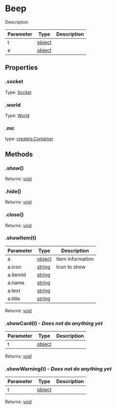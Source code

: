 <h1>Beep</h1>
Description

Parameter|Type|Description
---|---|---
t|[object](https://developer.mozilla.org/en-US/docs/Web/JavaScript/Reference/Global_Objects/Object)
e|[object](https://developer.mozilla.org/en-US/docs/Web/JavaScript/Reference/Global_Objects/Object)

## Properties
### .socket
Type: [Socket](https://socket.io/docs/client-api/#Socket)
### .world
Type: [World](../World)
### .mc
type: [createjs.Container](https://www.createjs.com/docs/easeljs/classes/Container.html)

## Methods
### .show()

Returns: [void](https://developer.mozilla.org/en-US/docs/Web/JavaScript/Reference/Global_Objects/undefined)
### .hide()

Returns: [void](https://developer.mozilla.org/en-US/docs/Web/JavaScript/Reference/Global_Objects/undefined)
### .close()

Returns: [void](https://developer.mozilla.org/en-US/docs/Web/JavaScript/Reference/Global_Objects/undefined)
### .showItem(t)
Parameter|Type|Description
---|---|---
a|[object](https://developer.mozilla.org/en-US/docs/Web/JavaScript/Reference/Global_Objects/Object)| Item information
a.icon|[string](https://developer.mozilla.org/en-US/docs/Web/JavaScript/Reference/Global_Objects/String)|Icon to show
a.itemId|[string](https://developer.mozilla.org/en-US/docs/Web/JavaScript/Reference/Global_Objects/String)|
a.name|[string](https://developer.mozilla.org/en-US/docs/Web/JavaScript/Reference/Global_Objects/String)
a.text|[string](https://developer.mozilla.org/en-US/docs/Web/JavaScript/Reference/Global_Objects/String)
a.title|[string](https://developer.mozilla.org/en-US/docs/Web/JavaScript/Reference/Global_Objects/String)


Returns: [void](https://developer.mozilla.org/en-US/docs/Web/JavaScript/Reference/Global_Objects/undefined)
### .showCard(t) - *Does not do anything yet*
Parameter|Type|Description
---|---|---
t|[object](https://developer.mozilla.org/en-US/docs/Web/JavaScript/Reference/Global_Objects/Object)

Returns: [void](https://developer.mozilla.org/en-US/docs/Web/JavaScript/Reference/Global_Objects/undefined)
### .showWarning(t) - *Does not do anything yet*
Parameter|Type|Description
---|---|---
t|[object](https://developer.mozilla.org/en-US/docs/Web/JavaScript/Reference/Global_Objects/Object)

Returns: [void](https://developer.mozilla.org/en-US/docs/Web/JavaScript/Reference/Global_Objects/undefined)